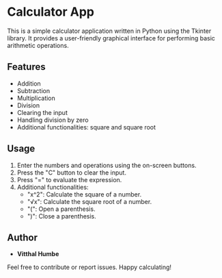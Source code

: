 # Calculator App

This is a simple calculator application written in Python using the Tkinter library. It provides a user-friendly graphical interface for performing basic arithmetic operations.

## Features

- Addition
- Subtraction
- Multiplication
- Division
- Clearing the input
- Handling division by zero
- Additional functionalities: square and square root

## Usage

1. Enter the numbers and operations using the on-screen buttons.
2. Press the "C" button to clear the input.
3. Press "=" to evaluate the expression.
4. Additional functionalities:
    - "x^2": Calculate the square of a number.
    - "√x": Calculate the square root of a number.
    - "(": Open a parenthesis.
    - ")": Close a parenthesis.

## Author

- **Vitthal Humbe**

Feel free to contribute or report issues. Happy calculating!
